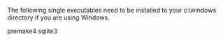The following single executables need to be installed to your c:\windows directory if you are using Windows.

premake4
sqlite3
